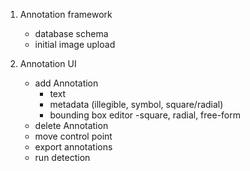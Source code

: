 1. Annotation framework
    - database schema
    - initial image upload

2. Annotation UI
    - add Annotation
       - text
       - metadata (illegible, symbol, square/radial)
       - bounding box editor
        -square, radial, free-form
    - delete Annotation
    - move control point
    - export annotations
    - run detection